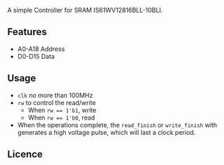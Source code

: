 A simple Controller for SRAM IS61WV12816BLL-10BLI.

## Features
* A0-A18 Address
* D0-D15 Data

## Usage
* `clk` no more than 100MHz
* `rw` to control the read/write
    * When `rw == 1'b1`, write
    * When `rw == 1'b0`, read
* When the operations complete, the `read_finish` or `write_finish` with generates a high voltage pulse, which will last a clock period.

## Licence
